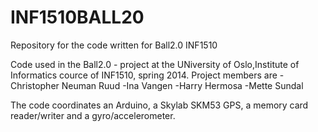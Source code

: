 INF1510BALL20
=============
Repository for the code written for Ball2.0 INF1510

Code used in the Ball2.0 - project at the UNiversity of Oslo,Institute of Informatics cource of INF1510, spring 2014. Project members are -Christopher Neuman Ruud -Ina Vangen -Harry Hermosa -Mette Sundal

The code coordinates an Arduino, a Skylab SKM53 GPS, a memory card reader/writer and a gyro/accelerometer.
